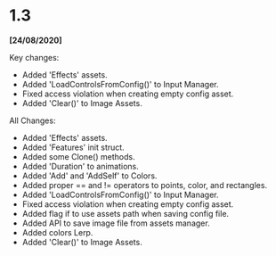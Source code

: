 # 1.3

**[24/08/2020]**

Key changes:

- Added 'Effects' assets.
- Added 'LoadControlsFromConfig()' to Input Manager.
- Fixed access violation when creating empty config asset.
- Added 'Clear()' to Image Assets.

All Changes:

- Added 'Effects' assets.
- Added 'Features' init struct.
- Added some Clone() methods.
- Added 'Duration' to animations.
- Added 'Add' and 'AddSelf' to Colors.
- Added proper == and != operators to points, color, and rectangles.
- Added 'LoadControlsFromConfig()' to Input Manager.
- Fixed access violation when creating empty config asset.
- Added flag if to use assets path when saving config file.
- Added API to save image file from assets manager.
- Added colors Lerp.
- Added 'Clear()' to Image Assets.